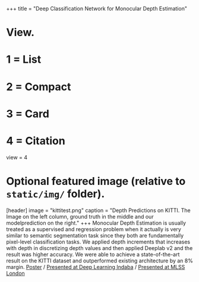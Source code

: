 +++
title = "Deep Classification Network for Monocular Depth Estimation"

# View.
#   1 = List
#   2 = Compact
#   3 = Card
#   4 = Citation
view = 4

# Optional featured image (relative to `static/img/` folder).
[header]
image = "kittitest.png"
caption = "Depth Predictions on KITTI. The Image on the left column, ground truth in the middle and our modelprediction on the right."
+++
Monocular Depth Estimation is usually treated as a supervised and regression problem when it actually is very similar to semantic segmentation task since they both are fundamentally pixel-level classification tasks. We applied depth increments that increases with depth in discretizing depth values and then applied Deeplab v2 and the result was higher accuracy. We were able to achieve a state-of-the-art result on the KITTI dataset and outperformed existing architecture by an 8% margin.
[Poster](https://www.instadeep.com/wp-content/uploads/2019/09/Correct-Indaba-Poster-azeez-2.pdf) / [Presented at Deep Learning Indaba](http://www.deeplearningindaba.com/) / [Presented at MLSS London](https://sites.google.com/view/mlss-2019)